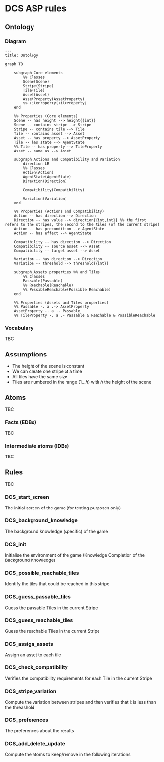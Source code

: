 # DCS ASP rules

## Ontology

### Diagram

```mermaid
---
title: Ontology
---
graph TB

    subgraph Core elements
        %% Classes
        Scene(Scene)
        Stripe(Stripe)
        Tile(Tile)
        Asset(Asset)
        AssetProperty(AssetProperty)
        %% TileProperty(TileProperty)
    end

    %% Properties (Core elements)
    Scene -- has height --> height{{int}}
    Scene -- contains stripe --> Stripe
    Stripe -- contains tile --> Tile
    Tile -- contains asset --> Asset
    Asset -- has property --> AssetProperty
    Tile -- has state --> AgentState
    %% Tile -- has property --> TileProperty
    Asset -- same as --> Asset

    subgraph Actions and Compatibility and Variation
        direction LR
        %% Classes
        Action(Action)
        AgentState(AgentState)
        Direction(Direction)
        
        Compatibility(Compatibility)
        
        Variation(Variation)
    end

    %% Properties (Actions and Compatibility)
    Action -- has direction --> Direction
    Direction -- has value --> direction{{int,int}} %% the first refers to the stripes, the second to the tiles (of the current stripe)
    Action -- has precondition --> AgentState
    Action -- has effect --> AgentState

    Compatibility -- has direction --> Direction
    Compatibility -- source asset --> Asset
    Compatibility -- target asset --> Asset

    Variation -- has direction --> Direction
    Variation -- threshold --> threshold{{int}}

    subgraph Assets properties %% and Tiles
        %% Classes
        Passable(Passable)
        %% Reachable(Reachable)
        %% PossibleReachable(Possible Reachable)
    end

    %% Properties (Assets and Tiles properties)
    %% Passable -. a .-> AssetProperty
    AssetProperty -. a .- Passable
    %% TileProperty -. a .- Passable & Reachable & PossibleReachable
```

### Vocabulary

TBC

## Assumptions

- The height of the scene is constant
- We can create one stripe at a time
- All tiles have the same size
- Tiles are numbered in the range $(1 \dots h)$ with $h$ the height of the scene

## Atoms

TBC

### Facts (EDBs)

TBC

### Intermediate atoms (IDBs)

TBC

## Rules

TBC

### DCS_start_screen

The initial screen of the game (for testing purposes only)

### DCS_background_knowledge

The background knowledge (specific) of the game

### DCS_init

Initialise the environment of the game (Knowledge Completion of the Background Knowledge)

### DCS_possible_reachable_tiles

Identify the tiles that could be reached in this stripe

### DCS_guess_passable_tiles

Guess the passable Tiles in the current Stripe

### DCS_guess_reachable_tiles

Guess the reachable Tiles in the current Stripe

### DCS_assign_assets

Assign an asset to each tile

### DCS_check_compatibility

Verifies the compatibility requirements for each Tile in the current Stripe

### DCS_stripe_variation

Compute the variation between stripes and then verifies that it is less than the threashold

### DCS_preferences

The preferences about the results

### DCS_add_delete_update

Compute the atoms to keep/remove in the following iterations
